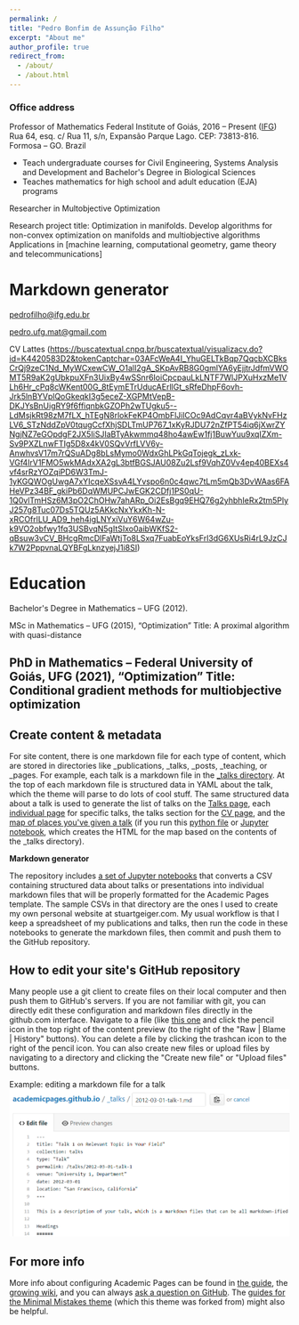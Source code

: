 ```yaml
---
permalink: /
title: "Pedro Bonfim de Assunção Filho"
excerpt: "About me"
author_profile: true
redirect_from: 
  - /about/
  - /about.html
---
```


### Office address

Professor of Mathematics
Federal Institute of Goiás, 2016 – Present ([IFG](https://www.ifg.edu.br/formosa))  
Rua 64, esq. c/ Rua 11, s/n, Expansão Parque Lago. CEP: 73813-816. Formosa – GO. Brazil


- Teach undergraduate courses for Civil Engineering,  Systems Analysis and Development and Bachelor's Degree in Biological Sciences
- Teaches mathematics for high school and adult education (EJA) programs

Researcher in Multobjective Optimization

Research project title: Optimization in manifolds.
Develop algorithms for non-convex optimization on manifolds and multiobjective algorithms
Applications in [machine learning, computational geometry, game theory and telecommunications]

**Markdown generator**
======
pedrofilho@ifg.edu.br

pedro.ufg.mat@gmail.com

CV Lattes (https://buscatextual.cnpq.br/buscatextual/visualizacv.do?id=K4420583D2&tokenCaptchar=03AFcWeA4I_YhuGELTkBqp7QqcbXCBksCrQj9zeC1Nd_MyWCxewCW_O1alI2gA_SKpAvRB8G0gmlYA6yEjjtrJdfmVWOMT5R9aK2gUbkpuXFn3UixBy4wSSnr6IoiCpcpauLkLNTF7WlJPXuHxzMe1VLh6Hr_cPq8cWKent00G_8tEymETrUducAErllGt_sRfeDhpF6ovh-Jrk5lnBYVplQoGkeqkI3g5eceZ-XGPMtVepB-DKJYsBnUigRY9f6ffiqnbkGZOPh2wTUgku5--LdMsjkRt98zM7fLX_hTEgN8rlokFeKP4OmbFlJilCOc9AdCqvr4aBVykNvFHzLV6_STzNddZpV0tqugCcfXhjSDLTmUP767_1xKyRJDU72nZfPT54iq6jXwrZYNgjNZ7eGOpdgF2JX5IiSJIaBTyAkwmmq48ho4awEw1fj1BuwYuu9xqIZXm-Sv9PXZLnwFTIg5D8x4kV0SQvVrfLVV6y-AnwhvsV17m7rQSuADg8bLsMymo0WdxGhLPkGqTojegk_zLxk-VGf4IrV1FMO5wkMAdxXA2gL3btfBGSJAU08Zu2Lsf9VqhZ0Vv4ep40BEXs4vf4srRzYOZqiPD6W3TmJ-1yKGQWOgUwgA7xYIcqeXSsvA4LYvspo6n0c4qwc7tLm5mQb3DvWAas6FAHeVPz34BF_gkiPb6DqWMUPCJwEGK2CDfj1PS0qU-1Q0vlTmHSz6M3pO2ChOHw7ahARp_Oi2EsBgq9EHQ76g2yhbhIeRx2tm5PlyJ257g8Tuc07Ds5TQUz5AKkcNxYkxKh-N-xRCOfrlLU_AD9_heh4igLNYxiVuY6W64wZu-k9VO2obfwy1fq3USBvqN5gItSIxo0aibWKfS2-qBsuw3vCV_BHcgRmcDlFaWtjTo8LSxq7FuabEoYksFrl3dG6XUsRi4rL9JzCJk7W2PppvnaLQYBFgLknzyejJ1i8SI)

Education
======
Bachelor's Degree in Mathematics – UFG (2012).

MSc in Mathematics – UFG (2015), “Optimization”
Title: A proximal algorithm with quasi-distance

PhD in Mathematics – Federal University of Goiás, UFG (2021), “Optimization”
Title: Conditional gradient methods for multiobjective optimization
------

Create content & metadata
------
For site content, there is one markdown file for each type of content, which are stored in directories like _publications, _talks, _posts, _teaching, or _pages. For example, each talk is a markdown file in the [_talks directory](https://github.com/academicpages/academicpages.github.io/tree/master/_talks). At the top of each markdown file is structured data in YAML about the talk, which the theme will parse to do lots of cool stuff. The same structured data about a talk is used to generate the list of talks on the [Talks page](https://academicpages.github.io/talks), each [individual page](https://academicpages.github.io/talks/2012-03-01-talk-1) for specific talks, the talks section for the [CV page](https://academicpages.github.io/cv), and the [map of places you've given a talk](https://academicpages.github.io/talkmap.html) (if you run this [python file](https://github.com/academicpages/academicpages.github.io/blob/master/talkmap.py) or [Jupyter notebook](https://github.com/academicpages/academicpages.github.io/blob/master/talkmap.ipynb), which creates the HTML for the map based on the contents of the _talks directory).

**Markdown generator**

The repository includes [a set of Jupyter notebooks](https://github.com/academicpages/academicpages.github.io/tree/master/markdown_generator
) that converts a CSV containing structured data about talks or presentations into individual markdown files that will be properly formatted for the Academic Pages template. The sample CSVs in that directory are the ones I used to create my own personal website at stuartgeiger.com. My usual workflow is that I keep a spreadsheet of my publications and talks, then run the code in these notebooks to generate the markdown files, then commit and push them to the GitHub repository.

How to edit your site's GitHub repository
------
Many people use a git client to create files on their local computer and then push them to GitHub's servers. If you are not familiar with git, you can directly edit these configuration and markdown files directly in the github.com interface. Navigate to a file (like [this one](https://github.com/academicpages/academicpages.github.io/blob/master/_talks/2012-03-01-talk-1.md) and click the pencil icon in the top right of the content preview (to the right of the "Raw | Blame | History" buttons). You can delete a file by clicking the trashcan icon to the right of the pencil icon. You can also create new files or upload files by navigating to a directory and clicking the "Create new file" or "Upload files" buttons. 

Example: editing a markdown file for a talk
![Editing a markdown file for a talk](/images/editing-talk.png)

For more info
------
More info about configuring Academic Pages can be found in [the guide](https://academicpages.github.io/markdown/), the [growing wiki](https://github.com/academicpages/academicpages.github.io/wiki), and you can always [ask a question on GitHub](https://github.com/academicpages/academicpages.github.io/discussions). The [guides for the Minimal Mistakes theme](https://mmistakes.github.io/minimal-mistakes/docs/configuration/) (which this theme was forked from) might also be helpful.
